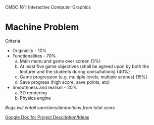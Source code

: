 CMSC 161: Interactive Computer Graphics
# Machine Problem

Criteria
* Originality - 10%
* Functionalities - 70%
    <ol type="a">
        <li>Main menu and game over screen (5%)</li>
        <li>At least five game objectives (shall be agreed upon by both the lecturer  and the students during consultations) (40%)</li>
        <li>Game progression (e.g. multiple levels, multiple scenes) (15%)</li>
        <li>Save progress (high score, save points, etc)</li>
    </ol>
* Smoothness and realism - 20%
    <ol type="a">
        <li>3D rendering</li>
        <li>Physics engine</li>
    </ol>
*Bugs will entail sanctions/deductions from total score*

[Google Doc for Project Description/Ideas](https://docs.google.com/document/d/13kb5KsKAgbrB6l4yK4e_BoJqdFM9tJDUropCr13Y1C4/edit)


